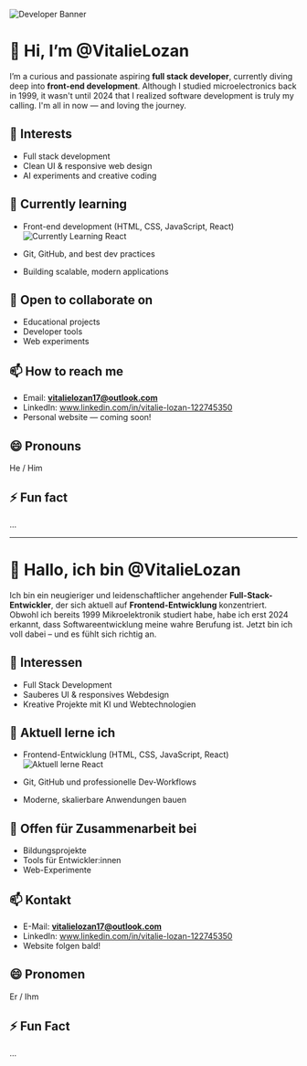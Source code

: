 ![Developer Banner](https://img.shields.io/badge/Developer%20Journey-%E2%9C%94%20Progress-green)

# 👋 Hi, I’m @VitalieLozan

I’m a curious and passionate aspiring **full stack developer**, currently diving deep into **front-end development**. Although I studied microelectronics back in 1999, it wasn't until 2024 that I realized software development is truly my calling. I'm all in now — and loving the journey.

## 👀 Interests
- Full stack development
- Clean UI & responsive web design
- AI experiments and creative coding

## 🌱 Currently learning
- Front-end development (HTML, CSS, JavaScript, React) 
  ![Currently Learning React](https://img.shields.io/badge/Learning-React-blue)

- Git, GitHub, and best dev practices
- Building scalable, modern applications

## 🤝 Open to collaborate on
- Educational projects
- Developer tools
- Web experiments

## 📫 How to reach me
- Email: **vitalielozan17@outlook.com**
- LinkedIn: www.linkedin.com/in/vitalie-lozan-122745350
- Personal website — coming soon!

## 😄 Pronouns
He / Him

## ⚡ Fun fact
...

---

# 👋 Hallo, ich bin @VitalieLozan

Ich bin ein neugieriger und leidenschaftlicher angehender **Full-Stack-Entwickler**, der sich aktuell auf **Frontend-Entwicklung** konzentriert. Obwohl ich bereits 1999 Mikroelektronik studiert habe, habe ich erst 2024 erkannt, dass Softwareentwicklung meine wahre Berufung ist. Jetzt bin ich voll dabei – und es fühlt sich richtig an.

## 👀 Interessen
- Full Stack Development
- Sauberes UI & responsives Webdesign
- Kreative Projekte mit KI und Webtechnologien

## 🌱 Aktuell lerne ich
- Frontend-Entwicklung (HTML, CSS, JavaScript, React)
  ![Aktuell lerne React](https://img.shields.io/badge/Lernen-React-blue)

- Git, GitHub und professionelle Dev-Workflows
- Moderne, skalierbare Anwendungen bauen

## 🤝 Offen für Zusammenarbeit bei
- Bildungsprojekte
- Tools für Entwickler:innen
- Web-Experimente

## 📫 Kontakt
- E-Mail: **vitalielozan17@outlook.com**
- LinkedIn: www.linkedin.com/in/vitalie-lozan-122745350
- Website folgen bald!

## 😄 Pronomen
Er / Ihm

## ⚡ Fun Fact
...
